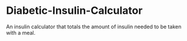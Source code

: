 # Diabetic-Insulin-Calculator
An insulin calculator that totals the amount of insulin needed to be taken with a meal.
